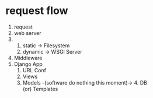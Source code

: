 # request flow

1. request
2. web server
3. 
    1) static -> Filesystem
    2) dynamic -> WSGI Server
4. Middleware
5. Django App
    1) URL Conf
    2) Views
    3) Models -(software do nothing this moment)-> 4. DB    
    (or) Templates

